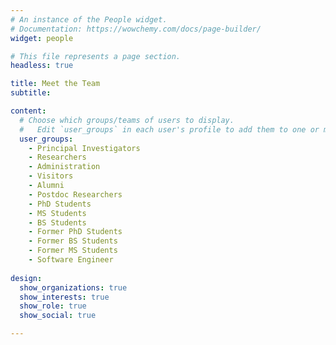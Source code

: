 ```yaml
---
# An instance of the People widget.
# Documentation: https://wowchemy.com/docs/page-builder/
widget: people

# This file represents a page section.
headless: true

title: Meet the Team
subtitle:

content:
  # Choose which groups/teams of users to display.
  #   Edit `user_groups` in each user's profile to add them to one or more of these groups.
  user_groups:
    - Principal Investigators
    - Researchers
    - Administration
    - Visitors
    - Alumni
    - Postdoc Researchers
    - PhD Students
    - MS Students
    - BS Students
    - Former PhD Students
    - Former BS Students
    - Former MS Students
    - Software Engineer
  
design:
  show_organizations: true
  show_interests: true
  show_role: true
  show_social: true

---
```

